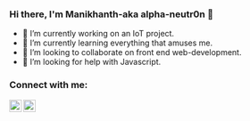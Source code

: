 ### Hi there, I'm Manikhanth-aka alpha-neutr0n 👋


- 🔭 I’m currently working on an IoT project.
- 🌱 I’m currently learning everything that amuses me.
- 👯 I’m looking to collaborate on front end web-development.
- 🤔 I’m looking for help with Javascript.

### Connect with me:

[<img align="left" alt="alpha-neutr0n | LinkedIn" width="22px" src="https://cdn.jsdelivr.net/npm/simple-icons@v3/icons/linkedin.svg" />][linkedin]
[<img align="left" alt="alpha-neutr0n | Gmail" width="22px" src="https://cdn.jsdelivr.net/npm/simple-icons@3.4.1/icons/gmail.svg" />][gmail]




[linkedin]: https://www.linkedin.com/in/manikanth-katti
[gmail]:manikanthkatti@gmail.com

